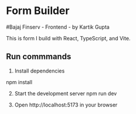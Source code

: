 # Form Builder
#Bajaj Finserv - Frontend - by Kartik Gupta

This is form I build with React, TypeScript, and Vite.

## Run commmands

1. Install dependencies

npm install


2. Start the development server
npm run dev


3. Open http://localhost:5173 in your browser 